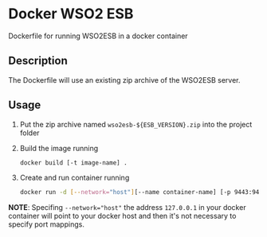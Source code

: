 # Docker WSO2 ESB
Dockerfile for running WSO2ESB in a docker container

## Description
The Dockerfile will use an existing zip archive of the WSO2ESB server.

## Usage

1. Put the zip archive named `wso2esb-${ESB_VERSION}.zip` into the project folder
2. Build the image running 
    ```sh
    docker build [-t image-name] .
    ```

3. Create and run container running
    ```sh
    docker run -d [--network="host"][--name container-name] [-p 9443:9443 -p 9763:9763 -p 8243:8243 -p 8280:8280] [image-name]
    ```

**NOTE**:
Specifing `--network="host"` the address `127.0.0.1` in your docker container will point to your docker host and then it's not necessary to specify port mappings.